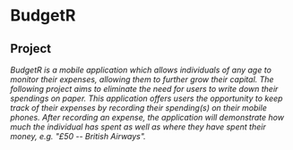# BudgetR 

## Project

*BudgetR is a mobile application which allows individuals of any age to monitor their expenses, allowing them to further grow their capital. The following project aims to eliminate the need for users to write down their spendings on paper. This application offers users the opportunity to keep track of their expenses by recording their spending(s) on their mobile phones. After recording an expense, the application will demonstrate how much the individual has spent as well as where they have spent their money, e.g. "£50 -- British Airways".*
